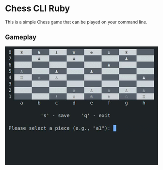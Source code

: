 # Chess CLI Ruby

This is a simple Chess game that can be played on your command line.

## Gameplay

![alt text](lib/assets/chess.gif)
